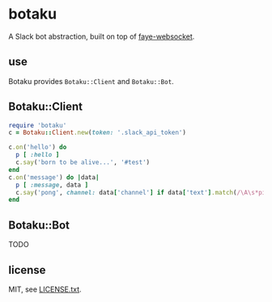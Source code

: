 
# botaku

A Slack bot abstraction, built on top of [faye-websocket](https://github.com/faye/faye-websocket-ruby).


## use

Botaku provides `Botaku::Client` and `Botaku::Bot`.

## Botaku::Client

```ruby
require 'botaku'
c = Botaku::Client.new(token: '.slack_api_token')

c.on('hello') do
  p [ :hello ]
  c.say('born to be alive...', '#test')
end
c.on('message') do |data|
  p [ :message, data ]
  c.say('pong', channel: data['channel'] if data['text'].match(/\A\s*ping\b/)
end
```

## Botaku::Bot

TODO


## license

MIT, see [LICENSE.txt](LICENSE.txt).

